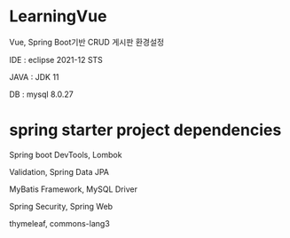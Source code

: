 # LearningVue
Vue, Spring Boot기반 CRUD 게시판
환경설정

IDE : eclipse 2021-12 STS

JAVA : JDK 11

DB : mysql 8.0.27

# spring starter project dependencies

Spring boot DevTools, Lombok

Validation, Spring Data JPA

MyBatis Framework, MySQL Driver

Spring Security, Spring Web

thymeleaf, commons-lang3
